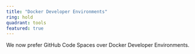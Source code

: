 ```yaml
---
title: "Docker Developer Environments"
ring: hold
quadrant: tools
featured: true
---
```


We now prefer GitHub Code Spaces over Docker Developer Environments.